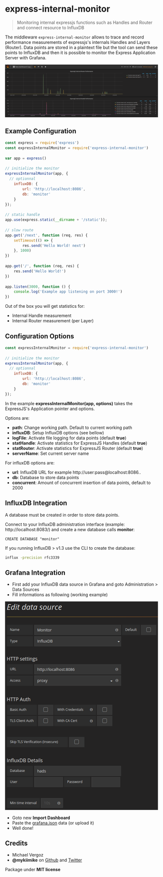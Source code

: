 # express-internal-monitor

> Monitoring internal expressjs functions such as Handles and Router and connect resource to InfluxDB

The middleware `express-internal-monitor` allows to trace and record performance measurements of expressjs's internals Handles and Layers (Router). Data points are stored in a plaintext file but the tool can send these points to InfluxDB and then it is possible to monitor the Express Application Server with Grafana. 

![grafana.png](/images/HyyY8RbRW.png)

## Example Configuration

```javascript
const express = require('express')
const expressInternalMonitor = require('express-internal-monitor')

var app = express()

// initialize the monitor
expressInternalMonitor(app, {
  // optionnal
	influxDB: {
		url: 'http://localhost:8086',
		db: 'monitor'
	}
});

// static handle
app.use(express.static(__dirname + '/static'));

// slow route
app.get('/next', function (req, res) {
	setTimeout(() => {
		res.send('Hello World! next')
	}, 1000)
})

app.get('/', function (req, res) {
	res.send('Hello World!')
})

app.listen(3000, function () {
	console.log('Example app listening on port 3000!')
})
```

Out of the box you will get statistics for:
 - Internal Handle measurement
 - Internal Router measurement (per Layer)

## Configuration Options

```javascript
const expressInternalMonitor = require('express-internal-monitor')

// initialize the monitor
expressInternalMonitor(app, {
  // optionnal
	influxDB: {
		url: 'http://localhost:8086',
		db: 'monitor'
	}
});
```

In the example **expressInternalMonitor(app, options)** takes the ExpressJS's Application pointer and options.

Options are:
- **path**: Change working path. Default to current working path
- **influxDB**: Setup InfluxDB options (see bellow)
- **logFile**: Activate file logging for data points (default **true**)
- **statHandle**: Activate statistics for ExpressJS Handles (default **true**)
- **statRouter**: Activate statistics for ExpressJS Router (default **true**)
- **serverName**: Set current server name

For influxDB options are:
- **url**: InfluxDB URL for example http://user:pass@localhost:8086..
- **db**: Database to store data points
- **concurrent**: Amount of concurrent insertion of data points, default to 2000

## InfluxDB Integration

A database must be created in order to store data points.

Connect to your InfluxDB administration interface (example: http://localhost:8083/) and create a new database calls **monitor**:
```
CREATE DATABASE "monitor"
```

If you running InfluxDB > v1.3 use the CLI to create the database:
```bash
influx -precision rfc3339
```

## Grafana Integration

- First add your InfluxDB data source in Grafana and goto Administration > Data Sources
- Fill informations as following (working example)

![datasource.png](/images/Syf6cAZCZ.png)

- Goto new **Import Dashboard**
- Paste the [grafana.json](grafana.json) data (or upload it)
- Well done!

## Credits

 * Michael Vergoz
 * **@mykiimike** on [Github](https://github.com/mykiimike) and [Twitter](https://twitter.com/mykiimike)
 
Package under **MIT license**

 
